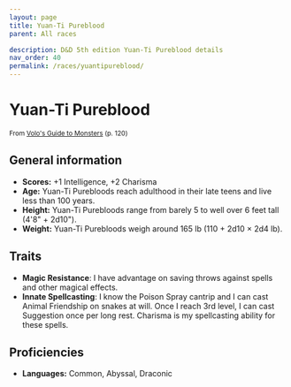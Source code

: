```yaml
---
layout: page
title: Yuan-Ti Pureblood
parent: All races

description: D&D 5th edition Yuan-Ti Pureblood details
nav_order: 40
permalink: /races/yuantipureblood/
---
```


# Yuan-Ti Pureblood

<small>From <a target="_blank" href="https://dnd.wizards.com/products/tabletop-games/rpg-products/volos-guide-to-monsters">Volo's Guide to Monsters</a> (p. 120)</small>

## General information

- **Scores:** +1 Intelligence, +2 Charisma
- **Age:** Yuan-Ti Purebloods reach adulthood in their late teens and live less than 100 years.
- **Height:** Yuan-Ti Purebloods range from barely 5 to well over 6 feet tall (4'8" + 2d10").
- **Weight:** Yuan-Ti Purebloods weigh around 165 lb (110 + 2d10 × 2d4 lb).

## Traits

- **Magic Resistance**: I have advantage on saving throws against spells and other magical effects.
- **Innate Spellcasting**: I know the Poison Spray cantrip and I can cast Animal Friendship on snakes at will. Once I reach 3rd level, I can cast Suggestion once per long rest. Charisma is my spellcasting ability for these spells.

## Proficiencies

- **Languages:** Common, Abyssal, Draconic